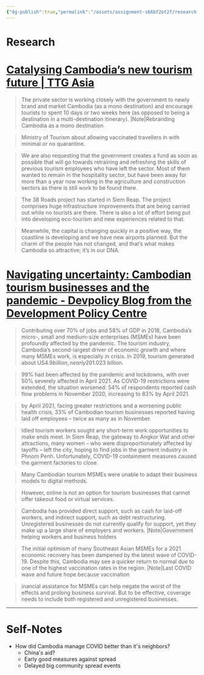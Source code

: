 ```yaml
---
{"dg-publish":true,"permalink":"/assets/assignment-s66bf2ot2f/research-for-impact-of-globalization-for-cambodia/"}
---
```


# Research

# [Catalysing Cambodia’s new tourism future | TTG Asia](https://www.ttgasia.com/2021/07/15/catalysing-cambodias-new-tourism-future/)

> The private sector is working closely with the government to newly brand and market Cambodia (as a mono destination) and encourage tourists to spent 10 days or two weeks here (as opposed to being a destination in a multi-destination itinerary).
|Note|Rebranding Cambodia as a mono destination
> 

> Ministry of Tourism about allowing vaccinated travellers in with minimal or no quarantine.
> 

> We are also requesting that the government creates a fund as soon as possible that will go towards retraining and refreshing the skills of previous tourism employees who have left the sector. Most of them wanted to remain in the hospitality sector, but have been away for more than a year now working in the agriculture and construction sectors as there is still work to be found there.
> 

> The 38 Roads project has started in Siem Reap. The project comprises huge infrastructure improvements that are being carried out while no tourists are there. There is also a lot of effort being put into developing eco-tourism and new experiences related to that.
> 

> Meanwhile, the capital is changing quickly in a positive way, the coastline is developing and we have new airports planned. But the charm of the people has not changed, and that’s what makes Cambodia so attractive; it’s in our DNA.
> 

# [Navigating uncertainty: Cambodian tourism businesses and the pandemic - Devpolicy Blog from the Development Policy Centre](https://devpolicy.org/navigating-uncertainty-cambodian-tourism-businesses-and-pandemic-20210920/)

> Contributing over 70% of jobs and 58% of GDP in 2018, Cambodia’s micro-, small and medium-size enterprises (MSMEs) have been profoundly affected by the pandemic. The tourism industry, Cambodia’s second-largest driver of economic growth and where many MSMEs work, is especially in crisis. In 2019, tourism generated about US$4.9 billion, nearly 20% of the country’s GDP, while COVID-affected 2020 saw international tourism revenue plummet nearly 80%, to US$1.023 billion.
> 

> 99% had been affected by the pandemic and lockdowns, with over 50% severely affected in April 2021. As COVID-19 restrictions were extended, the situation worsened: 54% of respondents reported cash flow problems in November 2020, increasing to 83% by April 2021.
> 

> by April 2021, facing greater restrictions and a worsening public health crisis, 33% of Cambodian tourism businesses reported having laid off employees – twice as many as in November.
> 

> Idled tourism workers sought any short-term work opportunities to make ends meet. In Siem Reap, the gateway to Angkor Wat and other attractions, many women – who were disproportionately affected by layoffs – left the city, hoping to find jobs in the garment industry in Phnom Penh. Unfortunately, COVID-19 containment measures caused the garment factories to close.
> 

> Many Cambodian tourism MSMEs were unable to adapt their business models to digital methods.
> 

> However, online is not an option for tourism businesses that cannot offer takeout food or virtual services.
> 

> Cambodia has provided direct support, such as cash for laid-off workers, and indirect support, such as debt restructuring. Unregistered businesses do not currently qualify for support, yet they make up a large share of employers and workers.
|Note|Government helping workers and business holders
> 

> The initial optimism of many Southeast Asian MSMEs for a 2021 economic recovery has been dampened by the latest wave of COVID-19. Despite this, Cambodia may see a quicker return to normal due to one of the highest vaccination rates in the region.
|Note|Last COVID wave and future hope because vaccination
> 

> inancial assistance for MSMEs can help negate the worst of the effects and prolong business survival. But to be effective, coverage needs to include both registered and unregistered businesses.
> 

---

# Self-Notes

- How did Cambodia manage COVID better than it's neighbors?
    - China's aid?
    - Early good measures against spread
    - Delayed big community spread events